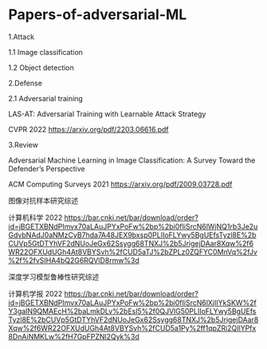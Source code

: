# Papers-of-adversarial-ML
1.Attack

1.1 Image classification

1.2 Object detection

2.Defense

2.1 Adversarial training

LAS-AT: Adversarial Training with Learnable Attack Strategy 

CVPR 2022 https://arxiv.org/pdf/2203.06616.pdf

3.Review

Adversarial Machine Learning in Image Classification: A Survey Toward the Defender’s Perspective 

ACM Computing Surveys 2021 https://arxiv.org/pdf/2009.03728.pdf

图像对抗样本研究综述

计算机科学 2022 https://bar.cnki.net/bar/download/order?id=jBGETXBNdPImvx70aLAuJPYxPoFw%2bp%2bi0fIiSrcN6lWjNQ1rb3Je2uGdvbNAdJ0aNMzCyB7hda7A48JEX9bxsp0PLIIoFLYwy5BgUEfsTyzl8E%2bCUVp5GtDTYhVF2dNUoJeGx62Ssygg68TNXJ%2b5JrigejDAar8Xqw%2f6WR22OFXUdUGh4At8VBYSvh%2fCUD5aTJ%2bZPLz0ZQFYC0MnVq%2fJv%2f%2fvSIHA4bQ2G6RQVlD8rmw%3d

深度学习模型鲁棒性研究综述

计算机学报 2022 https://bar.cnki.net/bar/download/order?id=jBGETXBNdPImvx70aLAuJPYxPoFw%2bp%2bi0fIiSrcN6lXjIIYkSKW%2fY3gaIN9QMAEcH%2baLmkDLv%2bEsl5%2f0QJVlG50PLIIoFLYwy5BgUEfsTyzl8E%2bCUVp5GtDTYhVF2dNUoJeGx62Ssygg68TNXJ%2b5JrigejDAar8Xqw%2f6WR22OFXUdUGh4At8VBYSvh%2fCUD5a1Py%2ff1qpZRi2QIlYPfx8DnAiNMKLw%2fH7GpFPZNl2Qyk%3d
